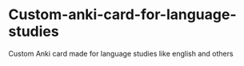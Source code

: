 # Custom-anki-card-for-language-studies
Custom Anki card made for language studies like english and others
